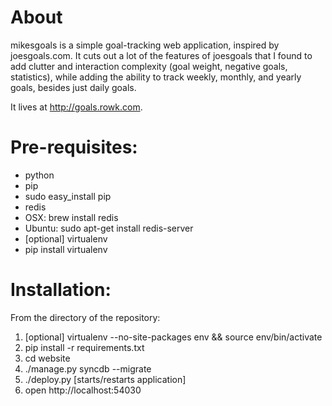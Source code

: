 # About
mikesgoals is a simple goal-tracking web application, inspired by
joesgoals.com. It cuts out a lot of the features of joesgoals that I
found to add clutter and interaction complexity (goal weight, negative
goals, statistics), while adding the ability to track weekly, monthly,
and yearly goals, besides just daily goals.

It lives at http://goals.rowk.com.

# Pre-requisites:
* python
* pip
 * sudo easy_install pip
* redis
 * OSX: brew install redis
 * Ubuntu: sudo apt-get install redis-server
* [optional] virtualenv
 * pip install virtualenv

# Installation:
From the directory of the repository:

1. [optional] virtualenv --no-site-packages env && source env/bin/activate
1. pip install -r requirements.txt
1. cd website
1. ./manage.py syncdb --migrate
1. ./deploy.py [starts/restarts application]
1. open http://localhost:54030
